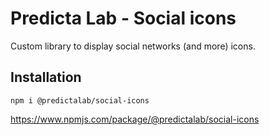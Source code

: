 # Predicta Lab - Social icons

Custom library to display social networks (and more) icons.

<!-- ## Screenshot

![An animated Credit Card component, built with React 18 and Typescript](https://github.com/predictalab/react-credit-card/assets/115979786/89e0cd53-2438-47a9-9aeb-f3a7b5b526cf) -->

## Installation

`npm i @predictalab/social-icons`

https://www.npmjs.com/package/@predictalab/social-icons

<!-- ## Usage

```js
import CreditCard from 'predictalab-react-credit-card'

const Example = () : JSX.Element => {
    return (
        <CreditCard
            gradientStartColor: "#113e9f"
            gradientEndColor: "#3083f7"
            buttonColor: "#113e9f"
            buttonTextColor: "#fff"
            submitAction: (values) => console.log(values)
        />
    )
}

export default Example
```

## Props and types

```js
type ComponentProps = {
  gradientStartColor: string,
  gradientEndColor: string,
  buttonColor: string,
  buttonTextColor: string,
  translations?: TextsTypes,
  submitAction: (creditCardInfo: CreditCardTypes) => void,
};

// Returned in the 'submitAction' function
type CreditCardTypes = {
  number: string,
  name: string,
  month: number,
  year: number,
  cvv: string,
  type: string,
  flipped: boolean,
};

// Can be provided to translate the module
type TextsTypes = {
  "Card holder": string,
  "FULL NAME": string,
  Expires: string,
  YY: string,
  MM: string,
  "Card number": string,
  "Card holder's name": string,
  "Expiration date": string,
  Month: string,
  Year: string,
  "Proceed to checkout": string,
  "Get back to credits selection": string,
};
```

## Contribution

Feel free to contribute to this project by sending your custom PR -->

